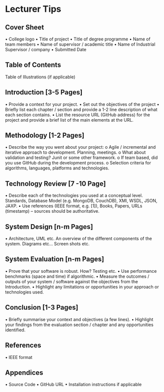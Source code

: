 # Lecturer Tips

## Cover Sheet
•   College logo
•   Title of project
•   Title of degree programme
•   Name of team members
•   Name of supervisor / academic title
•   Name of Industrial Supervisor / company
•   Submitted Date


## Table of Contents
Table of Illustrations (if applicable)


## Introduction [3-5 Pages]
•   Provide a context for your project.
•   Set out the objectives of the project
•   Briefly list each chapter / section and provide a 1-2 line description of what each section contains.
•   List the resource URL (GitHub address) for the project and provide a brief list of the main elements at the URL.

    
## Methodology [1-2 Pages]
•   Describe the way you went about your project:
o   Agile / incremental and iterative approach to development. Planning, meetings.
o   What about validation and testing? Junit or some other framework.
o   If team based, did you use GitHub during the development process.
o   Selection criteria for algorithms, languages, platforms and technologies.


## Technology Review [7 -10 Page]
•   Describe each of the technologies you used at a conceptual level. Standards, Database Model (e.g. MongoDB, CouchDB), XMl, WSDL, JSON, JAXP.
•   Use references (IEEE format, e.g. [1]), Books, Papers, URLs (timestamp) – sources should be authoritative. 


## System Design [n-m Pages]
•   Architecture, UML etc. An overview of the different components of the system. Diagrams etc… Screen shots etc.


## System Evaluation [n-m Pages]
•   Prove that your software is robust. How? Testing etc. 
•   Use performance benchmarks (space and time) if algorithmic.
•   Measure the outcomes / outputs of your system / software against the objectives from the Introduction.
•   Highlight any limitations or opportunities in your approach or technologies used.


## Conclusion [1-3 Pages]
•   Briefly summarise your context and objectives (a few lines).
•   Highlight your findings from the evaluation section / chapter and any opportunities identified.


## References
•   IEEE format


## Appendices
•   Source Code
•   GitHub URL
•   Installation instructions if applicable
